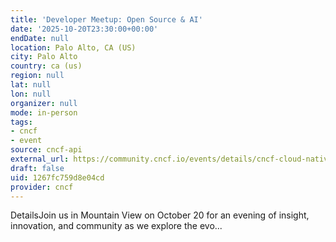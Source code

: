 ```yaml
---
title: 'Developer Meetup: Open Source & AI'
date: '2025-10-20T23:30:00+00:00'
endDate: null
location: Palo Alto, CA (US)
city: Palo Alto
country: ca (us)
region: null
lat: null
lon: null
organizer: null
mode: in-person
tags:
- cncf
- event
source: cncf-api
external_url: https://community.cncf.io/events/details/cncf-cloud-native-silicon-valley-presents-developer-meetup-open-source-amp-ai/
draft: false
uid: 1267fc759d8e04cd
provider: cncf
---
```

DetailsJoin us in Mountain View on October 20 for an evening of insight, innovation, and community as we explore the evo...
